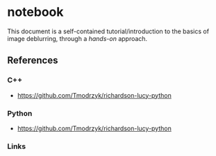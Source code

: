 # notebook

This document is a self-contained tutorial/introduction to the basics of image deblurring, through a _hands-on_ approach.   

## References
### C++
* https://github.com/Tmodrzyk/richardson-lucy-python

### Python
* https://github.com/Tmodrzyk/richardson-lucy-python

### Links

